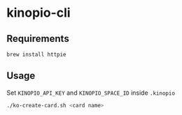# kinopio-cli

## Requirements

```
brew install httpie
```

## Usage

Set `KINOPIO_API_KEY` and `KINOPIO_SPACE_ID` inside `.kinopio`

```bash
./ko-create-card.sh <card name>
```
